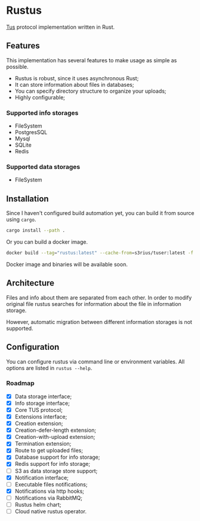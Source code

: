 # Rustus

[Tus](https://tus.io/) protocol implementation written in Rust.

## Features

This implementation has several features to make usage as simple as possible.

* Rustus is robust, since it uses asynchronous Rust;
* It can store information about files in databases;
* You can specify directory structure to organize your uploads;
* Highly configurable;

### Supported info storages

* FileSystem
* PostgresSQL
* Mysql
* SQLite
* Redis

### Supported data storages

* FileSystem

## Installation

Since I haven't configured build automation yet, you can build it
from source using `cargo`.

```bash
cargo install --path .
```

Or you can build a docker image.

```bash
docker build --tag="rustus:latest" --cache-from=s3rius/tuser:latest -f deploy/Dockerfile .
```

Docker image and binaries will be available soon.

## Architecture

Files and info about them are separated from each other.
In order to modify original file rustus searches for information about
the file in information storage.

However, automatic migration between different information
storages is not supported.


## Configuration

You can configure rustus via command line or environment variables.
All options are listed in `rustus --help`.

### Roadmap

* [x] Data storage interface;
* [x] Info storage interface;
* [x] Core TUS protocol;
* [x] Extensions interface;
* [x] Creation extension;
* [x] Creation-defer-length extension;
* [x] Creation-with-upload extension;
* [x] Termination extension;
* [x] Route to get uploaded files;
* [x] Database support for info storage;
* [x] Redis support for info storage;
* [ ] S3 as data storage store support;
* [x] Notification interface;
* [ ] Executable files notifications;
* [x] Notifications via http hooks;
* [ ] Notifications via RabbitMQ;
* [ ] Rustus helm chart;
* [ ] Cloud native rustus operator.
